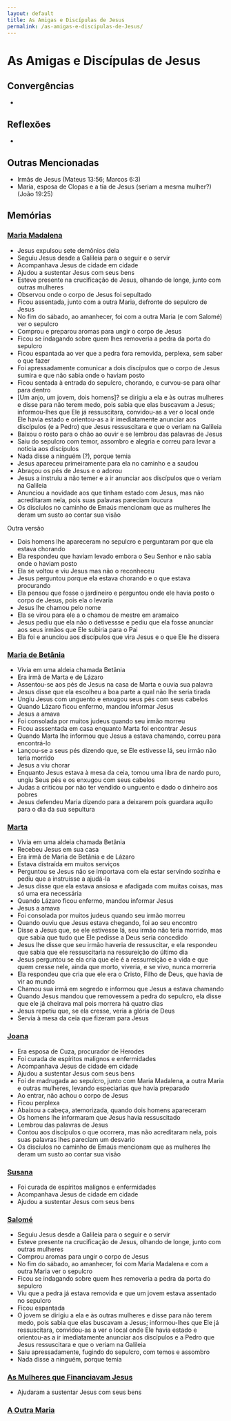 ```yaml
---
layout: default
title: As Amigas e Discípulas de Jesus
permalink: /as-amigas-e-discipulas-de-Jesus/
---
```


# As Amigas e Discípulas de Jesus

## Convergências
-

## Reflexões
-

## Outras Mencionadas

- Irmãs de Jesus (Mateus 13:56; Marcos 6:3)
- Maria, esposa de Clopas e a tia de Jesus (seriam a mesma mulher?) (João 19:25)

## Memórias

### [Maria Madalena](../maria-madalena)
- Jesus expulsou sete demônios dela
- Seguiu Jesus desde a Galileia para o seguir e o servir 
- Acompanhava Jesus de cidade em cidade
- Ajudou a sustentar Jesus com seus bens
- Esteve presente na crucificação de Jesus, olhando de longe, junto com outras mulheres
- Observou onde o corpo de Jesus foi sepultado
- Ficou assentada, junto com a outra Maria, defronte do sepulcro de Jesus
- No fim do sábado, ao amanhecer, foi com a outra Maria (e com Salomé) ver o sepulcro
- Comprou e preparou aromas para ungir o corpo de Jesus
- Ficou se indagando sobre quem lhes removeria a pedra da porta do sepulcro
- Ficou espantada ao ver que a pedra fora removida, perplexa, sem saber o que fazer
- Foi apressadamente comunicar a dois discípulos que o corpo de Jesus sumira e que não sabia onde o haviam posto
- Ficou sentada à entrada do sepulcro, chorando, e curvou-se para olhar para dentro
- [Um anjo, um jovem, dois homens]? se dirigiu a ela e às outras mulheres e disse para não terem medo, pois sabia que elas buscavam a Jesus; informou-lhes que Ele já ressuscitara, convidou-as a ver o local onde Ele havia estado e orientou-as a ir imediatamente anunciar aos discípulos (e a Pedro) que Jesus ressuscitara e que o veriam na Galileia
- Baixou o rosto para o chão ao ouvir e se lembrou das palavras de Jesus
- Saiu do sepulcro com temor, assombro e alegria e correu para levar a notícia aos discípulos
- Nada disse a ninguém (?), porque temia
- Jesus apareceu primeiramente para ela no caminho e a saudou 
- Abraçou os pés de Jesus e o adorou
- Jesus a instruiu a não temer e a ir anunciar aos discípulos que o veriam na Galileia
- Anunciou a novidade aos que tinham estado com Jesus, mas não acreditaram nela, pois suas palavras pareciam loucura
- Os discíulos no caminho de Emaús mencionam que as mulheres lhe deram um susto ao contar sua visão

Outra versão
- Dois homens lhe apareceram no sepulcro e perguntaram por que ela estava chorando
- Ela respondeu que haviam levado embora o Seu Senhor e não sabia onde o haviam posto
- Ela se voltou e viu Jesus mas não o reconheceu
- Jesus perguntou porque ela estava chorando e o que estava procurando
- Ela pensou que fosse o jardineiro e perguntou onde ele havia posto o corpo de Jesus, pois ela o levaria
- Jesus lhe chamou pelo nome
- Ela se virou para ele a o chamou de mestre em aramaico
- Jesus pediu que ela não o detivessse e pediu que ela fosse anunciar aos seus irmãos que Ele subiria para o Pai
- Ela foi e anunciou aos discípulos que vira Jesus e o que Ele lhe dissera

### [Maria de Betânia](../maria-de-betania)
- Vivia em uma aldeia chamada Betânia
- Era irmã de Marta e de Lázaro
- Assentou-se aos pés de Jesus na casa de Marta e ouvia sua palavra
- Jesus disse que ela escolheu a boa parte a qual não lhe seria tirada
- Ungiu Jesus com unguento e enxugou seus pés com seus cabelos
- Quando Lázaro ficou enfermo, mandou informar Jesus
- Jesus a amava
- Foi consolada por muitos judeus quando seu irmão morreu
- Ficou asssentada em casa enquanto Marta foi encontrar Jesus
- Quando Marta lhe informou que Jesus a estava chamando, correu para encontrá-lo
- Lançou-se a seus pés dizendo que, se Ele estivesse lá, seu irmão não teria morrido
- Jesus a viu chorar
- Enquanto Jesus estava à mesa da ceia, tomou uma libra de nardo puro, ungiu Seus pés e os enxugou com seus cabelos
- Judas a criticou por não ter vendido o unguento e dado o dinheiro aos pobres
- Jesus defendeu Maria dizendo para a deixarem pois guardara aquilo para o dia da sua sepultura



### [Marta](../marta)
- Vivia em uma aldeia chamada Betânia
- Recebeu Jesus em sua casa
- Era irmã de Maria de Betânia e de Lázaro
- Estava distraída em muitos serviços
- Perguntou se Jesus não se importava com ela estar servindo sozinha e pediu que a instruísse a ajudá-la
- Jesus disse que ela estava ansiosa e afadigada com muitas coisas, mas só uma era necessária
- Quando Lázaro ficou enfermo, mandou informar Jesus
- Jesus a amava
- Foi consolada por muitos judeus quando seu irmão morreu
- Quando ouviu que Jesus estava chegando, foi ao seu encontro
- Disse a Jesus que, se ele estivesse lá, seu irmão não teria morrido, mas que sabia que tudo que Ele pedisse a Deus seria concedido
- Jesus lhe disse que seu irmão haveria de ressuscitar, e ela respondeu que sabia que ele ressuscitaria na ressureição do último dia
- Jesus perguntou se ela cria que ele é a ressurreição e a vida e que quem cresse nele, ainda que morto, viveria, e se vivo, nunca morreria
- Ela respondeu que cria que ele era o Cristo, Filho de Deus, que havia de vir ao mundo
- Chamou sua irmã em segredo e informou que Jesus a estava chamando
- Quando Jesus mandou que removessem a pedra do sepulcro, ela disse que ele já cheirava mal pois morrera há quatro dias
- Jesus repetiu que, se ela cresse, veria a glória de Deus
- Servia à mesa da ceia que fizeram para Jesus


### [Joana](../joana)
- Era esposa de Cuza, procurador de Herodes
- Foi curada de espíritos malignos e enfermidades
- Acompanhava Jesus de cidade em cidade
- Ajudou a sustentar Jesus com seus bens
- Foi de madrugada ao sepulcro, junto com Maria Madalena, a outra Maria e outras mulheres, levando especiarias que havia preparado
- Ao entrar, não achou o corpo de Jesus
- Ficou perplexa
- Abaixou a cabeça, atemorizada, quando dois homens apareceram
- Os homens lhe informaram que Jesus havia ressuscitado
- Lembrou das palavras de Jesus
- Contou aos discípulos o que ocorrera, mas não acreditaram nela, pois suas palavras lhes pareciam um desvario
- Os discíulos no caminho de Emaús mencionam que as mulheres lhe deram um susto ao contar sua visão



### [Susana](../susana)
- Foi curada de espíritos malignos e enfermidades 
- Acompanhava Jesus de cidade em cidade
- Ajudou a sustentar Jesus com seus bens



### [Salomé](../salome)
- Seguiu Jesus desde a Galileia para o seguir e o servir 
- Esteve presente na crucificação de Jesus, olhando de longe, junto com outras mulheres
- Comprou aromas para ungir o corpo de Jesus
- No fim do sábado, ao amanhecer, foi com Maria Madalena e com a outra Maria ver o sepulcro
- Ficou se indagando sobre quem lhes removeria a pedra da porta do sepulcro
- Viu que a pedra já estava removida e que um jovem estava assentado no sepulcro
- Ficou espantada
- O jovem se dirigiu a ela e às outras mulheres e disse para não terem medo, pois sabia que elas buscavam a Jesus; informou-lhes que Ele já ressuscitara, convidou-as a ver o local onde Ele havia estado e orientou-as a ir imediatamente anunciar aos discípulos e a Pedro que Jesus ressuscitara e que o veriam na Galileia
- Saiu apressadamente, fugindo do sepulcro, com temos e assombro
- Nada disse a ninguém, porque temia

### [As Mulheres que Financiavam Jesus](../mulheres-que-financiavam-Jesus)
- Ajudaram a sustentar Jesus com seus bens


### [A Outra Maria](../outra-maria)
